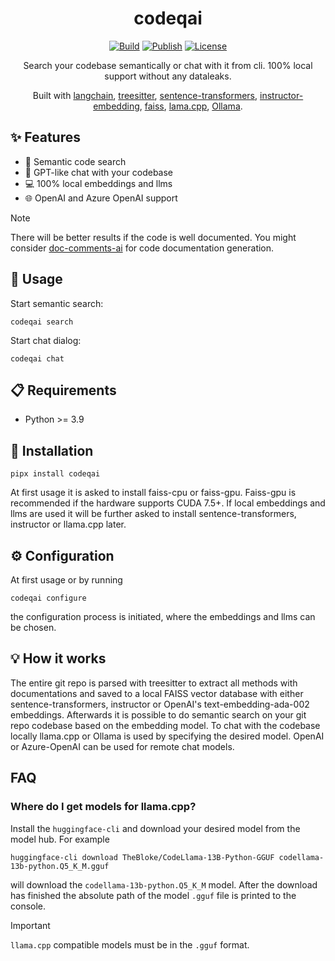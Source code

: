 <div align="center">

# codeqai

[![Build](https://github.com/fynnfluegge/codeqai/actions/workflows/build.yaml/badge.svg)](https://github.com/fynnfluegge/codeqai/actions/workflows/build.yaml)
[![Publish](https://github.com/fynnfluegge/codeqai/actions/workflows/publish.yaml/badge.svg)](https://github.com/fynnfluegge/codeqai/actions/workflows/publish.yaml)
[![License](https://img.shields.io/badge/License-Apache%202.0-green.svg)](https://opensource.org/licenses/Apache-2.0)

</div>


<div align="center">

Search your codebase semantically or chat with it from cli. 100% local support without any dataleaks.

Built with [langchain](https://github.com/langchain-ai/langchain), [treesitter](https://github.com/tree-sitter/tree-sitter), [sentence-transformers](https://github.com/UKPLab/sentence-transformers), [instructor-embedding](https://github.com/xlang-ai/instructor-embedding), [faiss](https://github.com/facebookresearch/faiss), [lama.cpp](https://github.com/ggerganov/llama.cpp), [Ollama](https://github.com/jmorganca/ollama).

</div>

## ✨ Features
- 🔎 Semantic code search
- 💬 GPT-like chat with your codebase
- 💻 100% local embeddings and llms
- 🌐 OpenAI and Azure OpenAI support

> [!NOTE]  
> There will be better results if the code is well documented. You might consider [doc-comments-ai](https://github.com/fynnfluegge/doc-comments.ai) for code documentation generation.

## 🚀 Usage
Start semantic search:
```
codeqai search
```
Start chat dialog:
```
codeqai chat
```

## 📋 Requirements 
- Python >= 3.9

## 🔧 Installation
```
pipx install codeqai
```
At first usage it is asked to install faiss-cpu or faiss-gpu. Faiss-gpu is recommended if the hardware supports CUDA 7.5+.
If local embeddings and llms are used it will be further asked to install sentence-transformers, instructor or llama.cpp later.

## ⚙️ Configuration
At first usage or by running
```
codeqai configure
```
the configuration process is initiated, where the embeddings and llms can be chosen.

## 💡 How it works
The entire git repo is parsed with treesitter to extract all methods with documentations and saved to a local FAISS vector database with either sentence-transformers, instructor or OpenAI's text-embedding-ada-002 embeddings.
Afterwards it is possible to do semantic search on your git repo codebase based on the embedding model. To chat with the codebase locally llama.cpp or Ollama is used by specifying the desired model. OpenAI or Azure-OpenAI can be used for remote chat models.

## FAQ
### Where do I get models for llama.cpp?
Install the `huggingface-cli` and download your desired model from the model hub.
For example
```
huggingface-cli download TheBloke/CodeLlama-13B-Python-GGUF codellama-13b-python.Q5_K_M.gguf
```
will download the `codellama-13b-python.Q5_K_M` model. After the download has finished the absolute path of the model `.gguf` file is printed to the console.
> [!IMPORTANT]  
> `llama.cpp` compatible models must be in the `.gguf` format.

